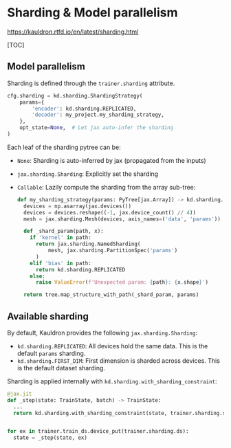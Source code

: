 # Sharding & Model parallelism

https://kauldron.rtfd.io/en/latest/sharding.html

[TOC]

## Model parallelism

Sharding is defined through the `trainer.sharding` attribute.

```python
cfg.sharding = kd.sharding.ShardingStrategy(
    params={
        'encoder': kd.sharding.REPLICATED,
        'decoder': my_project.my_sharding_strategy,
    },
    opt_state=None,  # Let jax auto-infer the sharding
)
```

Each leaf of the sharding pytree can be:

*   `None`: Sharding is auto-inferred by jax (propagated from the inputs)
*   `jax.sharding.Sharding`: Explicitly set the sharding
*   `Callable`: Lazily compute the sharding from the array sub-tree:

    ```python
    def my_sharding_strategy(params: PyTree[jax.Array]) -> kd.sharding.ShardingTree:
      devices = np.asarray(jax.devices())
      devices = devices.reshape((-1, jax.device_count() // 4))
      mesh = jax.sharding.Mesh(devices, axis_names=('data', 'params'))

      def _shard_param(path, x):
        if 'kernel' in path:
          return jax.sharding.NamedSharding(
              mesh, jax.sharding.PartitionSpec('params')
          )
        elif 'bias' in path:
          return kd.sharding.REPLICATED
        else:
          raise ValueError(f'Unexpected param: {path}: {x.shape}')

      return tree.map_structure_with_path(_shard_param, params)
    ```

## Available sharding

By default, Kauldron provides the following `jax.sharding.Sharding`:

*   `kd.sharding.REPLICATED`: All devices hold the same data. This is the
    default `params` sharding.
*   `kd.sharding.FIRST_DIM`: First dimension is sharded across devices. This is
    the default dataset sharding.

Sharding is applied internally with `kd.sharding.with_sharding_constraint`:

```python
@jax.jit
def _step(state: TrainState, batch) -> TrainState:
  ...
  return kd.sharding.with_sharding_constraint(state, trainer.sharding.state)


for ex in trainer.train_ds.device_put(trainer.sharding.ds):
  state = _step(state, ex)
```
